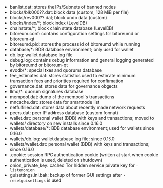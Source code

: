 
* banlist.dat: stores the IPs/Subnets of banned nodes
* blocks/blk000??.dat: block data (custom, 128 MiB per file)
* blocks/rev000??.dat; block undo data (custom)
* blocks/index/*; block index (LevelDB)
* chainstate/*; block chain state database (LevelDB)
* bitoreum.conf: contains configuration settings for bitoreumd or bitoreum-qt
* bitoreumd.pid: stores the process id of bitoreumd while running
* database/*: BDB database environment; only used for wallet
* db.log: wallet database log file
* debug.log: contains debug information and general logging generated by bitoreumd or bitoreum-qt
* evodb/*: special txes and quorums database
* fee_estimates.dat: stores statistics used to estimate minimum transaction fees and priorities required for confirmation
* governance.dat: stores data for governance obgects
* llmq/*: quorum signatures database
* mempool.dat: dump of the mempool's transactions
* mncache.dat: stores data for smartnode list
* netfulfilled.dat: stores data about recently made network requests
* peers.dat: peer IP address database (custom format)
* wallet.dat: personal wallet (BDB) with keys and transactions; moved to wallets/ directory on new installs since 0.16.0
* wallets/database/*: BDB database environment; used for wallets since 0.16.0
* wallets/db.log: wallet database log file; since 0.16.0
* wallets/wallet.dat: personal wallet (BDB) with keys and transactions; since 0.16.0
* .cookie: session RPC authentication cookie (written at start when cookie authentication is used, deleted on shutdown)
* onion_private_key: cached Tor hidden service private key for `-listenonion`
* guisettings.ini.bak: backup of former GUI settings after `-resetguisettings` is used
